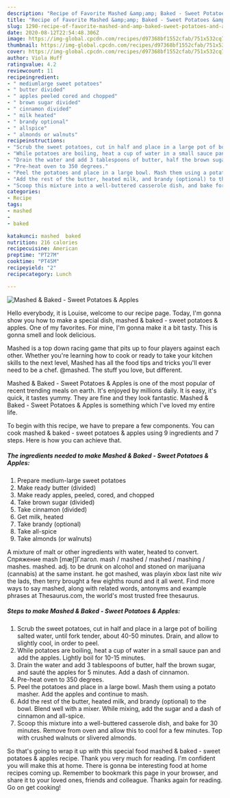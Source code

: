 ```yaml
---
description: "Recipe of Favorite Mashed &amp;amp; Baked - Sweet Potatoes &amp;amp; Apples"
title: "Recipe of Favorite Mashed &amp;amp; Baked - Sweet Potatoes &amp;amp; Apples"
slug: 1290-recipe-of-favorite-mashed-and-amp-baked-sweet-potatoes-and-amp-apples
date: 2020-08-12T22:54:48.306Z
image: https://img-global.cpcdn.com/recipes/d97368bf1552cfab/751x532cq70/mashed-baked-sweet-potatoes-apples-recipe-main-photo.jpg
thumbnail: https://img-global.cpcdn.com/recipes/d97368bf1552cfab/751x532cq70/mashed-baked-sweet-potatoes-apples-recipe-main-photo.jpg
cover: https://img-global.cpcdn.com/recipes/d97368bf1552cfab/751x532cq70/mashed-baked-sweet-potatoes-apples-recipe-main-photo.jpg
author: Viola Huff
ratingvalue: 4.2
reviewcount: 11
recipeingredient:
- " mediumlarge sweet potatoes"
- " butter divided"
- " apples peeled cored and chopped"
- " brown sugar divided"
- " cinnamon divided"
- " milk heated"
- " brandy optional"
- " allspice"
- " almonds or walnuts"
recipeinstructions:
- "Scrub the sweet potatoes, cut in half and place in a large pot of boiling salted water, until fork tender, about 40-50 minutes. Drain, and allow to slightly cool, in order to peel."
- "While potatoes are boiling, heat a cup of water in a small sauce pan and add the apples. Lightly boil for 10-15 minutes."
- "Drain the water and add 3 tablespoons of butter, half the brown sugar, and sauté the apples for 5 minutes. Add a dash of cinnamon."
- "Pre-heat oven to 350 degrees."
- "Peel the potatoes and place in a large bowl. Mash them using a potato masher. Add the apples and continue to mash."
- "Add the rest of the butter, heated milk, and brandy (optional) to the bowl. Blend well with a mixer. While mixing, add the sugar and a dash of cinnamon and all-spice."
- "Scoop this mixture into a well-buttered casserole dish, and bake for 30 minutes. Remove from oven and allow this to cool for a few minutes. Top with crushed walnuts or slivered almonds."
categories:
- Recipe
tags:
- mashed
- 
- baked

katakunci: mashed  baked 
nutrition: 216 calories
recipecuisine: American
preptime: "PT27M"
cooktime: "PT45M"
recipeyield: "2"
recipecategory: Lunch

---
```



![Mashed &amp; Baked - Sweet Potatoes &amp; Apples](https://img-global.cpcdn.com/recipes/d97368bf1552cfab/751x532cq70/mashed-baked-sweet-potatoes-apples-recipe-main-photo.jpg)

Hello everybody, it is Louise, welcome to our recipe page. Today, I'm gonna show you how to make a special dish, mashed &amp; baked - sweet potatoes &amp; apples. One of my favorites. For mine, I'm gonna make it a bit tasty. This is gonna smell and look delicious.

Mashed is a top down racing game that pits up to four players against each other. Whether you&#39;re learning how to cook or ready to take your kitchen skills to the next level, Mashed has all the food tips and tricks you&#39;ll ever need to be a chef. @mashed. The stuff you love, but different.

Mashed &amp; Baked - Sweet Potatoes &amp; Apples is one of the most popular of recent trending meals on earth. It's enjoyed by millions daily. It is easy, it's quick, it tastes yummy. They are fine and they look fantastic. Mashed &amp; Baked - Sweet Potatoes &amp; Apples is something which I've loved my entire life.


To begin with this recipe, we have to prepare a few components. You can cook mashed &amp; baked - sweet potatoes &amp; apples using 9 ingredients and 7 steps. Here is how you can achieve that.

<!--inarticleads1-->

##### The ingredients needed to make Mashed &amp; Baked - Sweet Potatoes &amp; Apples:

1. Prepare  medium-large sweet potatoes
1. Make ready  butter (divided)
1. Make ready  apples, peeled, cored, and chopped
1. Take  brown sugar (divided)
1. Take  cinnamon (divided)
1. Get  milk, heated
1. Take  brandy (optional)
1. Take  all-spice
1. Take  almonds (or walnuts)


A mixture of malt or other ingredients with water, heated to convert. Спряжение mash [mæʃ]Глагол. mash / mashed / mashed / mashing / mashes. mashed. adj. to be drunk on alcohol and stoned on marijuana (cannabis) at the same instant. he got mashed, was playin xbox last nite wiv the lads, then terry brought a few eighths round and it all went. Find more ways to say mashed, along with related words, antonyms and example phrases at Thesaurus.com, the world&#39;s most trusted free thesaurus. 

<!--inarticleads2-->

##### Steps to make Mashed &amp; Baked - Sweet Potatoes &amp; Apples:

1. Scrub the sweet potatoes, cut in half and place in a large pot of boiling salted water, until fork tender, about 40-50 minutes. Drain, and allow to slightly cool, in order to peel.
1. While potatoes are boiling, heat a cup of water in a small sauce pan and add the apples. Lightly boil for 10-15 minutes.
1. Drain the water and add 3 tablespoons of butter, half the brown sugar, and sauté the apples for 5 minutes. Add a dash of cinnamon.
1. Pre-heat oven to 350 degrees.
1. Peel the potatoes and place in a large bowl. Mash them using a potato masher. Add the apples and continue to mash.
1. Add the rest of the butter, heated milk, and brandy (optional) to the bowl. Blend well with a mixer. While mixing, add the sugar and a dash of cinnamon and all-spice.
1. Scoop this mixture into a well-buttered casserole dish, and bake for 30 minutes. Remove from oven and allow this to cool for a few minutes. Top with crushed walnuts or slivered almonds.




So that's going to wrap it up with this special food mashed &amp; baked - sweet potatoes &amp; apples recipe. Thank you very much for reading. I'm confident you will make this at home. There is gonna be interesting food at home recipes coming up. Remember to bookmark this page in your browser, and share it to your loved ones, friends and colleague. Thanks again for reading. Go on get cooking!
